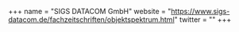 +++
name = "SIGS DATACOM GmbH"
website = "https://www.sigs-datacom.de/fachzeitschriften/objektspektrum.html"
twitter = ""
+++